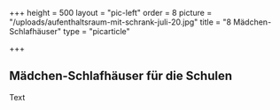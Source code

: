 +++
height = 500
layout = "pic-left"
order = 8
picture = "/uploads/aufenthaltsraum-mit-schrank-juli-20.jpg"
title = "8 Mädchen-Schlafhäuser"
type = "picarticle"

+++
## Mädchen-Schlafhäuser für die Schulen

Text